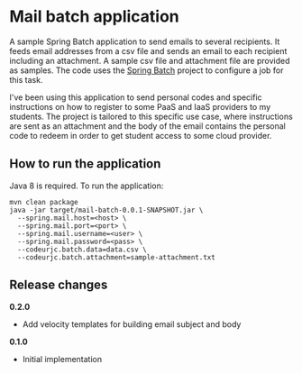 
# Mail batch application

A sample Spring Batch application to send emails to several recipients. It feeds email addresses from a csv file and sends an email to each recipient including an attachment. A sample csv file and attachment file are provided as samples. The code uses the [Spring Batch](http://projects.spring.io/spring-batch/ "Spring Batch")  project to configure a job for this task.

I've been using this application to send personal codes and specific instructions on how to register to some PaaS and IaaS providers to my students. The project is tailored to this specific use case, where instructions are sent as an attachment and the body of the email contains the personal code to redeem in order to get student access to some cloud provider.   

## How to run the application

Java 8 is required. To run the application:

    mvn clean package
    java -jar target/mail-batch-0.0.1-SNAPSHOT.jar \
      --spring.mail.host=<host> \
      --spring.mail.port=<port> \
      --spring.mail.username=<user> \
      --spring.mail.password=<pass> \
      --codeurjc.batch.data=data.csv \
      --codeurjc.batch.attachment=sample-attachment.txt
    
## Release changes

**0.2.0** 

* Add velocity templates for building email subject and body

**0.1.0** 

* Initial implementation 
